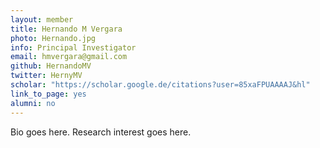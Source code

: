 ```yaml
---
layout: member
title: Hernando M Vergara
photo: Hernando.jpg
info: Principal Investigator
email: hmvergara@gmail.com
github: HernandoMV
twitter: HernyMV
scholar: "https://scholar.google.de/citations?user=85xaFPUAAAAJ&hl"
link_to_page: yes
alumni: no
---
```

Bio goes here.
Research interest goes here.
